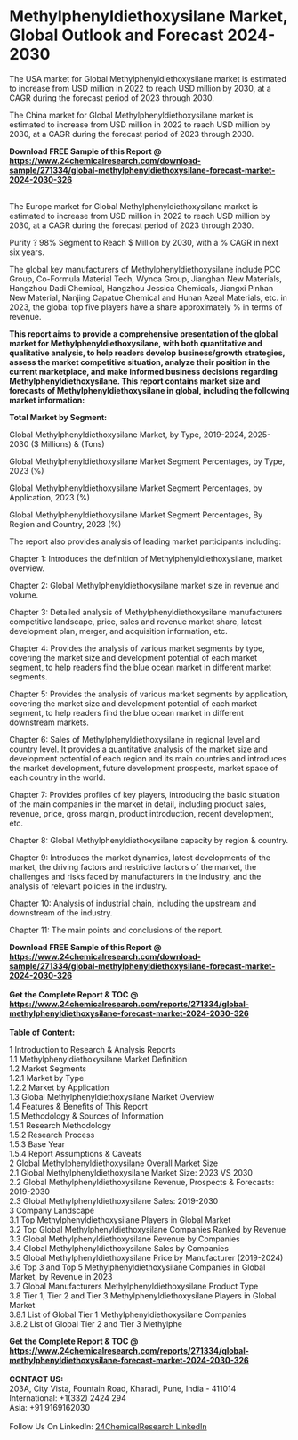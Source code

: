 <h1>Methylphenyldiethoxysilane Market, Global Outlook and Forecast 2024-2030</h1><p>The USA market for Global Methylphenyldiethoxysilane market is estimated to increase from USD million in 2022 to reach USD million by 2030, at a CAGR during the forecast period of 2023 through 2030.</p><p>
</p><p>The China market for Global Methylphenyldiethoxysilane market is estimated to increase from USD million in 2022 to reach USD million by 2030, at a CAGR during the forecast period of 2023 through 2030.</p><div><b>Download FREE Sample of this Report @ 
            <a href="https://www.24chemicalresearch.com/download-sample/271334/global-methylphenyldiethoxysilane-forecast-market-2024-2030-326">
            https://www.24chemicalresearch.com/download-sample/271334/global-methylphenyldiethoxysilane-forecast-market-2024-2030-326</a></b></div><br><p>
</p><p>The Europe market for Global Methylphenyldiethoxysilane market is estimated to increase from USD million in 2022 to reach USD million by 2030, at a CAGR during the forecast period of 2023 through 2030.</p><p>
Purity ? 98% Segment to Reach $ Million by 2030, with a % CAGR in next six years.</p><p>
The global key manufacturers of Methylphenyldiethoxysilane include PCC Group, Co-Formula Material Tech, Wynca Group, Jianghan New Materials, Hangzhou Dadi Chemical, Hangzhou Jessica Chemicals, Jiangxi Pinhan New Material, Nanjing Capatue Chemical and Hunan Azeal Materials, etc. in 2023, the global top five players have a share approximately % in terms of revenue.</p><p>
<strong>This report aims to provide a comprehensive presentation of the global market for Methylphenyldiethoxysilane, with both quantitative and qualitative analysis, to help readers develop business/growth strategies, assess the market competitive situation, analyze their position in the current marketplace, and make informed business decisions regarding Methylphenyldiethoxysilane. This report contains market size and forecasts of Methylphenyldiethoxysilane in global, including the following market information:</strong></p><p>
</p><p>
<strong>Total Market by Segment:</strong></p><p>
Global Methylphenyldiethoxysilane Market, by Type, 2019-2024, 2025-2030 ($ Millions) &amp; (Tons)</p><p>
Global Methylphenyldiethoxysilane Market Segment Percentages, by Type, 2023 (%)</p><p>
</p><p>
Global Methylphenyldiethoxysilane Market Segment Percentages, by Application, 2023 (%)</p><p>
</p><p>
Global Methylphenyldiethoxysilane Market Segment Percentages, By Region and Country, 2023 (%)</p><p>
</p><p>
The report also provides analysis of leading market participants including:</p><p>
</p><p>
</p><p>
Chapter 1: Introduces the definition of Methylphenyldiethoxysilane, market overview.</p><p>
Chapter 2: Global Methylphenyldiethoxysilane market size in revenue and volume.</p><p>
Chapter 3: Detailed analysis of Methylphenyldiethoxysilane manufacturers competitive landscape, price, sales and revenue market share, latest development plan, merger, and acquisition information, etc.</p><p>
Chapter 4: Provides the analysis of various market segments by type, covering the market size and development potential of each market segment, to help readers find the blue ocean market in different market segments.</p><p>
Chapter 5: Provides the analysis of various market segments by application, covering the market size and development potential of each market segment, to help readers find the blue ocean market in different downstream markets.</p><p>
Chapter 6: Sales of Methylphenyldiethoxysilane in regional level and country level. It provides a quantitative analysis of the market size and development potential of each region and its main countries and introduces the market development, future development prospects, market space of each country in the world.</p><p>
Chapter 7: Provides profiles of key players, introducing the basic situation of the main companies in the market in detail, including product sales, revenue, price, gross margin, product introduction, recent development, etc.</p><p>
Chapter 8: Global Methylphenyldiethoxysilane capacity by region &amp; country.</p><p>
Chapter 9: Introduces the market dynamics, latest developments of the market, the driving factors and restrictive factors of the market, the challenges and risks faced by manufacturers in the industry, and the analysis of relevant policies in the industry.</p><p>
Chapter 10: Analysis of industrial chain, including the upstream and downstream of the industry.</p><p>
Chapter 11: The main points and conclusions of the report.</p><div><b>Download FREE Sample of this Report @ 
            <a href="https://www.24chemicalresearch.com/download-sample/271334/global-methylphenyldiethoxysilane-forecast-market-2024-2030-326">
            https://www.24chemicalresearch.com/download-sample/271334/global-methylphenyldiethoxysilane-forecast-market-2024-2030-326</a></b></div><br><div><b>Get the Complete Report & TOC @ 
            <a href="https://www.24chemicalresearch.com/reports/271334/global-methylphenyldiethoxysilane-forecast-market-2024-2030-326">
            https://www.24chemicalresearch.com/reports/271334/global-methylphenyldiethoxysilane-forecast-market-2024-2030-326</a></b></div><br>
            <b>Table of Content:</b><p>1 Introduction to Research & Analysis Reports<br />
    1.1 Methylphenyldiethoxysilane Market Definition<br />
    1.2 Market Segments<br />
        1.2.1 Market by Type<br />
        1.2.2 Market by Application<br />
    1.3 Global Methylphenyldiethoxysilane Market Overview<br />
    1.4 Features & Benefits of This Report<br />
    1.5 Methodology & Sources of Information<br />
        1.5.1 Research Methodology<br />
        1.5.2 Research Process<br />
        1.5.3 Base Year<br />
        1.5.4 Report Assumptions & Caveats<br />
2 Global Methylphenyldiethoxysilane Overall Market Size<br />
    2.1 Global Methylphenyldiethoxysilane Market Size: 2023 VS 2030<br />
    2.2 Global Methylphenyldiethoxysilane Revenue, Prospects & Forecasts: 2019-2030<br />
    2.3 Global Methylphenyldiethoxysilane Sales: 2019-2030<br />
3 Company Landscape<br />
    3.1 Top Methylphenyldiethoxysilane Players in Global Market<br />
    3.2 Top Global Methylphenyldiethoxysilane Companies Ranked by Revenue<br />
    3.3 Global Methylphenyldiethoxysilane Revenue by Companies<br />
    3.4 Global Methylphenyldiethoxysilane Sales by Companies<br />
    3.5 Global Methylphenyldiethoxysilane Price by Manufacturer (2019-2024)<br />
    3.6 Top 3 and Top 5 Methylphenyldiethoxysilane Companies in Global Market, by Revenue in 2023<br />
    3.7 Global Manufacturers Methylphenyldiethoxysilane Product Type<br />
    3.8 Tier 1, Tier 2 and Tier 3 Methylphenyldiethoxysilane Players in Global Market<br />
        3.8.1 List of Global Tier 1 Methylphenyldiethoxysilane Companies<br />
        3.8.2 List of Global Tier 2 and Tier 3 Methylphe</p><div><b>Get the Complete Report & TOC @ 
            <a href="https://www.24chemicalresearch.com/reports/271334/global-methylphenyldiethoxysilane-forecast-market-2024-2030-326">
            https://www.24chemicalresearch.com/reports/271334/global-methylphenyldiethoxysilane-forecast-market-2024-2030-326</a></b></div><br><b>CONTACT US:</b><br>
            203A, City Vista, Fountain Road, Kharadi, Pune, India - 411014<br>
            International: +1(332) 2424 294<br>
            Asia: +91 9169162030 <br><br>
            Follow Us On LinkedIn: <a href="https://www.linkedin.com/company/24chemicalresearch/">24ChemicalResearch LinkedIn</a>